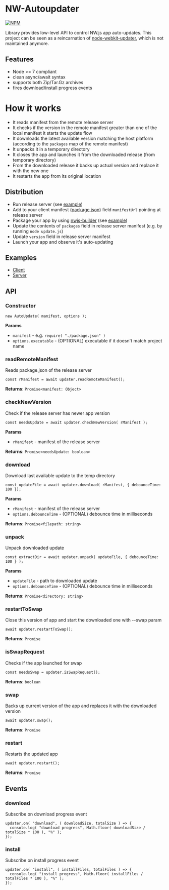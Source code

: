# NW-Autoupdater
[![NPM](https://nodei.co/npm/nw-autoupdater.png)](https://nodei.co/npm/nw-autoupdater/)

Library provides low-level API to control NW.js app auto-updates. This project can be seen as a reincarnation of
[node-webkit-updater](https://github.com/edjafarov/node-webkit-updater), which is not maintained anymore.

## Features
- Node >= 7 compliant
- clean async/await syntax
- supports both Zip/Tar.Gz archives
- fires download/install progress events

# How it works
- It reads manifest from the remote release server
- It checks if the version in the remote manifest greater than one of the local manifest it starts the update flow
- It downloads the latest available version matching the host platform (according to the `packages` map of the remote manifest)
- It unpacks it in a temporary directory
- It closes the app and launches it from the downloaded release (from temporary directory)
- From the downloaded release it backs up actual version and replace it with the new one
- It restarts the app from its original location

## Distribution

- Run release server (see [example](example/server/README.md))
- Add to your client manifest ([package.json](example/client/package.json)) field `manifestUrl` pointing at release server
- Package your app by using [nwjs-builder](https://github.com/evshiron/nwjs-builder) (see [example](example/client/README.md))
- Update the contents of `packages` field in release server manifest (e.g. by running  `node update.js`)
- Update `version` field in release server manifest
- Launch your app and observe it's auto-updating

## Examples

- [Client](example/client/index.html)
- [Server](example/server/README.md)

## API

### Constructor
```
new AutoUpdate( manifest, options );
```

**Params**
- `manifest` - e.g. `require( "./package.json" )`
- `options.executable` - (OPTIONAL) executable if it doesn't match project name


### readRemoteManifest
Reads package.json of the release server
```
const rManifest = await updater.readRemoteManifest();
```
**Returns**: `Promise<manifest: Object>`

### checkNewVersion
Check if the release server has newer app version
```
const needsUpdate = await updater.checkNewVersion( rManifest );
```
**Params**
- `rManifest` - manifest of the release server

**Returns**: `Promise<needsUpdate: boolean>`


### download
Download last available update to the temp directory
```
const updateFile = await updater.download( rManifest, { debounceTime: 100 });
```
**Params**
- `rManifest` - manifest of the release server
- `options.debounceTime` - (OPTIONAL) debounce time in milliseconds

**Returns**: `Promise<filepath: string>`


### unpack
Unpack downloaded update
```
const extractDir = await updater.unpack( updateFile, { debounceTime: 100 } );
```
**Params**
- `updateFile` - path to downloaded update
- `options.debounceTime` - (OPTIONAL) debounce time in milliseconds

**Returns**: `Promise<directory: string>`

### restartToSwap
Close this version of app and start the downloaded one with --swap param
```
await updater.restartToSwap();
```

**Returns**: `Promise`


### isSwapRequest
Checks if the app launched for swap
```
const needsSwap = updater.isSwapRequest();
```
**Returns**: `boolean`

### swap
Backs up current version of the app and replaces it with the downloaded version
```
await updater.swap();
```

**Returns**: `Promise`

### restart
Restarts the updated app
```
await updater.restart();
```

**Returns**: `Promise`


## Events

### download
Subscribe on download progress event
```
updater.on( "download", ( downloadSize, totalSize ) => {
  console.log( "download progress", Math.floor( downloadSize / totalSize * 100 ), "%" );
});
```

### install
Subscribe on install progress event
```
updater.on( "install", ( installFiles, totalFiles ) => {
  console.log( "install progress", Math.floor( installFiles / totalFiles * 100 ), "%" );
});
```

